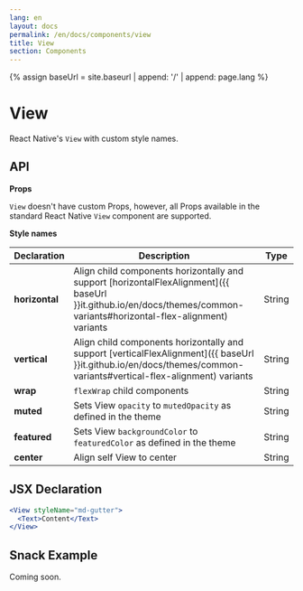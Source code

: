 ```yaml
---
lang: en
layout: docs
permalink: /en/docs/components/view
title: View
section: Components
---
```

{% assign baseUrl = site.baseurl | append: '/' | append: page.lang %}

# View

React Native's `View` with custom style names.

## API

**Props**

`View` doesn't have custom Props, however, all Props available in the standard React Native `View` component are supported.

**Style names**

| Declaration  | Description  | Type  |
|--------------|--------------|-------|
| **horizontal** | Align child components horizontally and support [horizontalFlexAlignment]({{ baseUrl }}it.github.io/en/docs/themes/common-variants#horizontal-flex-alignment) variants | String |
| **vertical** | Align child components horizontally and support [verticalFlexAlignment]({{ baseUrl }}it.github.io/en/docs/themes/common-variants#vertical-flex-alignment) variants | String |
| **wrap** | `flexWrap` child components | String |
| **muted** | Sets View `opacity` to `mutedOpacity` as defined in the theme | String |
| **featured** | Sets View `backgroundColor` to `featuredColor` as defined in the theme | String |
| **center** | Align self View to center | String |

## JSX Declaration

``` jsx
<View styleName="md-gutter">
  <Text>Content</Text>
</View>
```

## Snack Example

Coming soon.
